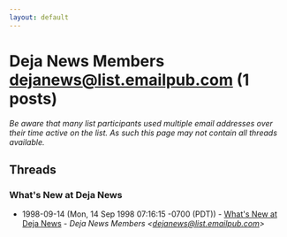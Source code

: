 ```yaml
---
layout: default
---
```


# Deja News Members <dejanews@list.emailpub.com> (1 posts)

_Be aware that many list participants used multiple email addresses over their time active on the list. As such this page may not contain all threads available._

## Threads

### What's New at Deja News
+ 1998-09-14 (Mon, 14 Sep 1998 07:16:15 -0700 (PDT)) - [What's New at Deja News](/archive/1998/09/b2dfa2a54abb54331af115e8a95dbe5696048ce932001add78c8fd8a2b0a27c2) - _Deja News Members \<dejanews@list.emailpub.com\>_

